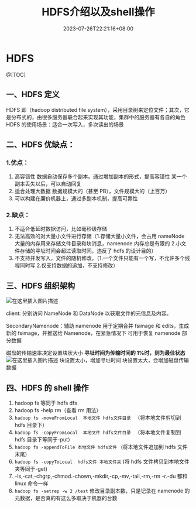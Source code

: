 ﻿---
title: "HDFS介绍以及shell操作"
date: 2023-07-26T22:21:16+08:00
draft: false
slug: "2307262208"
tags: ["hadoop", "HDFS", "shell"]
series: ["编程系列"]
categories: ["大数据"]
---

# HDFS

@[TOC]

## 一、HDFS 定义

HDFS 即（hadoop distributed file system），采用目录树来定位文件；其次，它是分布式的，由很多服务器联合起来实现其功能，集群中的服务器有各自的角色
HDFS 的使用场景：适合一次写入，多次读出的场景

## 二、HDFS 优缺点：

### 1.优点：

1.  高容错性 数据自动保存多个副本。通过增加副本的形式，提高容错性 某一个副本丢失以后，可以自动回复
2.  适合处理大数据 数据规模大的（甚至 PB），文件规模大的（上百万）
3.  可以构建在廉价机器上，通过多副本机制，提高可靠性

### 2.缺点：

1.  不适合低延时数据访问，比如毫秒级存储
2.  无法高效的对大量小文件进行存储（1.存储大量小文件，会占用 nameNode 大量的内存用来存储文件目录和块消息，namenode 内存总是有限的 2.小文件存储的寻址时间会超过读取时间，违反了 hdfs 的设计目的）
3.  不支持并发写入，文件的随机修改，（1.一个文件只能有一个写，不允许多个线程同时写 2.仅支持数据的追加，不支持修改）

## 三、HDFS 组织架构

![在这里插入图片描述](https://img-blog.csdnimg.cn/7b0d2fd1aaf9460283577efa4c5cd1e1.png)

client: 分别访问 NameNode 和 DataNode 以获取文件的元信息及内容。

SecondaryNamenode：辅助 namenode 用于定期合并 fsimage 和 edits，生成新的 fsimage，并推送给 Namenode，在紧急情况下 可用于恢复 namenode 部分数据

磁盘的传输速率决定设置块状大小
**寻址时间为传输时间的 1%时，则为最佳状态**
![在这里插入图片描述](https://img-blog.csdnimg.cn/a38e24b3c5794789a7393ed57d34deef.png)
块设置太小，增加寻址时间
块设置太大，会增加磁盘传输数据

## 四、HDFS 的 shell 操作

1.  hadoop fs 等同于 hdfs dfs
2.  hadoop fs -help rm（查看 rm 用法）
3.  `hadoop fs -moveFromLocal  本地文件 hdfs文件目录 ` （将本地文件剪切到 hdfs 目录下）
4.  `hadoop fs -copyFromLocal  本地文件 hdfs文件目录 ` （将本地文件复制到 hdfs 目录下等同于-put）
5.  `hadoop fs -appendToFile 本地文件 hdfs文件 ` (将本地文件追加到 hdfs 文件末尾)
6.  `hadoop fs -copyToLocal  hdfs文件 本地文件夹` (将 hdfs 文件拷贝到本地文件夹等同于-get)
7.  -ls,-cat,-chgrp,-chmod.-chown,-mkdir,-cp,-mv,-tail,-rm,-rm -r.-du 都和 linux 命令一样
8.  `hadoop fs -setrep -w 2 /test` 修改目录副本数，只是记录在 namenode 的元数据，是否真的有这么多取决于机器的台数
